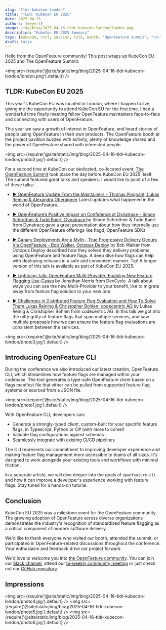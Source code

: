 ```yaml
---
slug: "tldr-kubecon-london"
title: "TLDR: KubeCon EU 2025"
date: 2025-04-16
authors: [weyert]
image: /img/blog/2025-04-16-tldr-kubecon-london/london.png
description: "KubeCon EU 2025 Summary"
tags: [kubecon, cncf, session, talk, booth, "OpenFeature summit", "co-located"]
draft: false
---
```


Hello from the OpenFeature community! This post wraps up KubeCon EU 2025 and The OpenFeature Summit.

<!-- truncate -->

<img src={require('@site/static/img/blog/2025-04-16-tldr-kubecon-london/london.png').default} />

## TLDR: KubeCon EU 2025

This year's KubeCon EU was located in London, where I happen to live, giving me the opportunity to attend KubeCon EU for the first time. I had a wonderful time finally meeting fellow OpenFeature maintainers face-to-face and connecting with users of OpenFeature.

This year we saw a growth of interest in OpenFeature, and heard stories of people using OpenFeature in their own products. The OpenFeature booth at the project pavillion buzzed with activity, plenty of knowledge shared and the power of OpenFeature shared with interested people.

<img src={require('@site/static/img/blog/2025-04-16-tldr-kubecon-london/photo2.jpg').default} />

For a second time at KubeCon our dedicated, co-located event, <a href="https://events.linuxfoundation.org/kubecon-cloudnativecon-europe/co-located-events/openfeature-summit">The OpenFeature Summit</a> took place the day before KubeCon EU 2025 itself. The summit featured great talks and speakers. I would like to point of a few of these talks:

- <a href="https://www.youtube.com/watch?v=lEXm6k2wpG4&t=1658s">▶️ OpenFeature Update From the Maintainers - Thomas Poignant, Lukas Reining & Alexandra Oberaigner</a> Latest updates what happened in the world of OpenFeature.

- <a href="https://colocatedeventseu2025.sched.com/event/1u5kz/openfeatures-positive-impact-on-confidence-at-dynatrace-simon-schrottner-todd-baert-dynatrace">▶️ OpenFeature’s Positive Impact on Confidence at Dynatrace - Simon Schrottner &amp; Todd Baert, Dynatrace </a> by Simon Schrottner &amp; Todd Baert from Dynatrace gave a great presentation about how they internally use the different OpenFeature offerings like flagd, OpenFeature SDKs

- <a href="https://colocatedeventseu2025.sched.com/event/1u5l8/canary-deployments-are-a-myth-true-progressive-delivery-occurs-via-openfeature-bob-walker-octopus-deploy">▶️ Canary Deployments Are a Myth - True Progressive Delivery Occurs Via OpenFeature - Bob Walker, Octopus Deploy</a> by Bob Walker from Octopus Deploy described how they solved they delivery problems using OpenFeature and feature flags. A deep dive how flags can help with deploying releases in a safe and convenient manner. Tip! A longer version of this talk is available as part of KubeCon EU 2025.

- <a href="https://colocatedeventseu2025.sched.com/event/1u5lH/cl-lightning-talk-openfeature-multi-provider-enabling-new-feature-flagging-use-cases-jonathan-norris-devcycle">▶️ Lightning Talk: OpenFeature Multi-Provider: Enabling New Feature Flagging Use-Cases</a> by Jonathan Norris from DevCycle. A talk about ways you can use the new Multi-Provider to your benefit, like to migrate away from feature flag solution to your new one.

- <a href="https://colocatedeventseu2025.sched.com/event/1u5lB/challenges-in-distributed-feature-flag-evaluation-and-how-to-solve-them-lukas-reining-christopher-bohlen-codecentric-ag">▶️ Challenges in Distributed Feature Flag Evaluation and How To Solve Them Lukas Reining &amp; Christopher Bohlen, codecentric AG </a> by Lukas Reinig &amp; Christopher Bohlen from codecentric AG. In this talk we got into the nitty gritty of feature flags that span multiple services, and saw multiple proposals how we can ensure the feature flag evaluations are consistent between the services.

<img src={require('@site/static/img/blog/2025-04-16-tldr-kubecon-london/photo3.jpg').default} />

## Introducing OpenFeature CLI

During the conference we also introduced our latest creation, OpenFeature CLI, which streamlines how feature flags are managed within your codebase. The tool generates a type-safe OpenFeature client based on a flags manifest file that either can be pulled from supported feature flag systems or sourced from a JSON file.

<img src={require('@site/static/img/blog/2025-04-16-tldr-kubecon-london/photo1.jpg').default} />

With OpenFeature CLI, developers can:
- Generate a strongly-typed client, custom-built for your specific feature flags, in Typescript, Python or C# (with more to come!)
- Validate flag configurations against schemas
- Seamlessly integrate with existing CI/CD pipelines

The CLI represents our commitment to improving developer experience and making feature flag management more accessible to teams of all sizes. It's designed to work alongside your existing tools and workflows with minimal friction.

In a separate article, we will dive deeper into the goals of `openfeature-cli` and how it can improve a developer's experience working with feature flags. Stay tuned for a hands-on tutorial.

## Conclusion

KubeCon EU 2025 was a milestone event for the OpenFeature community. The growing adoption of OpenFeature across diverse organizations demonstrates the industry's recognition of standardized feature flagging as a critical component of modern software delivery. 

We'd like to thank everyone who visited our booth, attended the summit, or participated in OpenFeature-related discussions throughout the conference. Your enthusiasm and feedback drive our project forward. 

We'd love to welcome you into [the OpenFeature community](/community/). You can join our [Slack channel](https://cloud-native.slack.com/archives/C0344AANLA1), attend our [bi-weekly community meeting](/community/#community-meetings) or just check out our [GitHub repository](https://github.com/open-feature).

## Impressions

<img src={require('@site/static/img/blog/2025-04-16-tldr-kubecon-london/photo4.jpg').default} />
<img src={require('@site/static/img/blog/2025-04-16-tldr-kubecon-london/photo5.jpg').default} />
<img src={require('@site/static/img/blog/2025-04-16-tldr-kubecon-london/photo6.jpg').default} />
